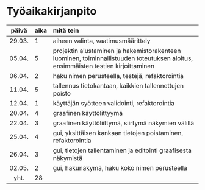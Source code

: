 # Työaikakirjanpito

| päivä | aika | mitä tein  |
| :----:|:-----| :-----|
| 29.03. | 1    | aiheen valinta, vaatimusmäärittely |
| 05.04. | 5    | projektin alustaminen ja hakemistorakenteen luominen, toiminnallistuuden toteutuksen aloitus, ensimmäisten testien kirjoittaminen|
| 06.04. |2| haku nimen perusteella, testejä, refaktorointia|
| 11.04. |5| tallennus tietokantaan, kaikkien tallennettujen poisto |
| 12.04. |1| käyttäjän syötteen validointi, refaktorointia|
| 20.04. |4| graafinen käyttölittyymä |
| 22.04. |3| graafinen käyttöliittymä, siirtymä näkymien välillä |
| 25.04. |4| gui, yksittäisen kankaan tietojen poistaminen, refaktorointia |
| 26.04. |3| gui, tietojen tallentaminen ja editointi graafisesta näkymistä |
| 02.05. |2| gui, hakunäkymä, haku koko nimen perusteella |
| yht.|28| |

